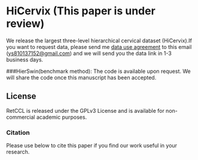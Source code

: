 # HiCervix (This paper is under review)
####

We release the largest three-level hierarchical cervical dataset (HiCervix).If you want to request data, please send me [data use agreement](https://docs.google.com/document/d/1B0fRRf8H40zG7l4gMnEUmr9PJaz5Z8HR/edit?usp=sharing&ouid=104345779948250629209&rtpof=true&sd=true) to this email (ys810137152@gmail.com) and we will send you the data link in 1-3 business days.


###HierSwin(benchmark method):
The code is available upon request. We will share the code  once this manuscript has
been accepted.


## License

RetCCL is released under the GPLv3 License and is available for non-commercial academic purposes.

### Citation
Please use below to cite this paper if you find our work useful in your research.


